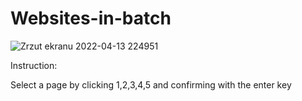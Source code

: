 # Websites-in-batch
![Zrzut ekranu 2022-04-13 224951](https://user-images.githubusercontent.com/103150165/163268070-8de3d2ae-c718-46d9-bdcd-53b71641ad41.png)

Instruction:

Select a page by clicking 1,2,3,4,5 and confirming with the enter key
